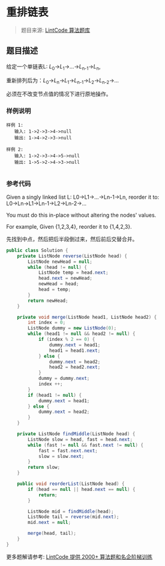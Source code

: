 # 重排链表
 > 题目来源: [LintCode 算法题库](https://www.lintcode.com/problem/reorder-list/?utm_source=sc-github-wzz)
 ## 题目描述
 给定一个单链表L: *L*<sub>0</sub>→*L*<sub>1</sub>→…→*L*<sub>n-1</sub>→*L*<sub>n</sub>,

重新排列后为：*L*<sub>0</sub>→*L*<sub>n</sub>→*L*<sub>1</sub>→*L*<sub>n-1</sub>→*L*<sub>2</sub>→*L*<sub>n-2</sub>→…

必须在不改变节点值的情况下进行原地操作。
 ### 样例说明
 ```
样例 1:
	输入: 1->2->3->4->null
	输出: 1->4->2->3->null

样例 2:
	输入: 1->2->3->4->5->null
	输出: 1->5->2->4->3->null
	
```



 ### 参考代码
 Given a singly linked list L: L0→L1→…→Ln-1→Ln,
reorder it to: L0→Ln→L1→Ln-1→L2→Ln-2→…

You must do this in-place without altering the nodes' values.

For example,
Given {1,2,3,4}, reorder it to {1,4,2,3}.

先找到中点，然后把后半段倒过来，然后前后交替合并。
```java
public class Solution {
    private ListNode reverse(ListNode head) {
        ListNode newHead = null;
        while (head != null) {
            ListNode temp = head.next;
            head.next = newHead;
            newHead = head;
            head = temp;
        }
        return newHead;
    }

    private void merge(ListNode head1, ListNode head2) {
        int index = 0;
        ListNode dummy = new ListNode(0);
        while (head1 != null && head2 != null) {
            if (index % 2 == 0) {
                dummy.next = head1;
                head1 = head1.next;
            } else {
                dummy.next = head2;
                head2 = head2.next;
            }
            dummy = dummy.next;
            index ++;
        }
        if (head1 != null) {
            dummy.next = head1;
        } else {
            dummy.next = head2;
        }
    }

    private ListNode findMiddle(ListNode head) {
        ListNode slow = head, fast = head.next;
        while (fast != null && fast.next != null) {
            fast = fast.next.next;
            slow = slow.next;
        }
        return slow;
    }

    public void reorderList(ListNode head) {
        if (head == null || head.next == null) {
            return;
        }

        ListNode mid = findMiddle(head);
        ListNode tail = reverse(mid.next);
        mid.next = null;

        merge(head, tail);
    }
}
```
 更多题解请参考: [LintCode 提供 2000+ 算法题和名企阶梯训练](https://www.lintcode.com/problem/?utm_source=sc-github-wzz)